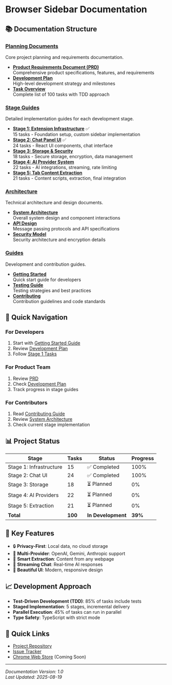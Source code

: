 # Browser Sidebar Documentation

## 📚 Documentation Structure

### [Planning Documents](./planning/)

Core project planning and requirements documentation.

- **[Product Requirements Document (PRD)](./planning/PRD.md)**  
  Comprehensive product specifications, features, and requirements
- **[Development Plan](./planning/development-plan.md)**  
  High-level development strategy and milestones
- **[Task Overview](./planning/task-overview.md)**  
  Complete list of 100 tasks with TDD approach

### [Stage Guides](./stages/)

Detailed implementation guides for each development stage.

- **[Stage 1: Extension Infrastructure](./stages/task-stage-1.md)** ✅  
  15 tasks - Foundation setup, custom sidebar implementation
- **[Stage 2: Chat Panel UI](./stages/task-stage-2.md)** ✅  
  24 tasks - React UI components, chat interface
- **[Stage 3: Storage & Security](./stages/task-stage-3.md)**  
  18 tasks - Secure storage, encryption, data management
- **[Stage 4: AI Provider System](./stages/task-stage-4.md)**  
  22 tasks - AI integrations, streaming, rate limiting
- **[Stage 5: Tab Content Extraction](./stages/task-stage-5.md)**  
  21 tasks - Content scripts, extraction, final integration

### [Architecture](./architecture/)

Technical architecture and design documents.

- **[System Architecture](./architecture/system-architecture.md)**  
  Overall system design and component interactions
- **[API Design](./architecture/api-design.md)**  
  Message passing protocols and API specifications
- **[Security Model](./architecture/security-model.md)**  
  Security architecture and encryption details

### [Guides](./guides/)

Development and contribution guides.

- **[Getting Started](./guides/getting-started.md)**  
  Quick start guide for developers
- **[Testing Guide](./guides/testing-guide.md)**  
  Testing strategies and best practices
- **[Contributing](./guides/contributing.md)**  
  Contribution guidelines and code standards

## 🚀 Quick Navigation

### For Developers

1. Start with [Getting Started Guide](./guides/getting-started.md)
2. Review [Development Plan](./planning/development-plan.md)
3. Follow [Stage 1 Tasks](./stages/task-stage-1.md)

### For Product Team

1. Review [PRD](./planning/PRD.md)
2. Check [Development Plan](./planning/development-plan.md)
3. Track progress in stage guides

### For Contributors

1. Read [Contributing Guide](./guides/contributing.md)
2. Review [System Architecture](./architecture/system-architecture.md)
3. Check current stage implementation

## 📊 Project Status

| Stage                   | Tasks   | Status             | Progress |
| ----------------------- | ------- | ------------------ | -------- |
| Stage 1: Infrastructure | 15      | ✅ Completed       | 100%     |
| Stage 2: Chat UI        | 24      | ✅ Completed       | 100%     |
| Stage 3: Storage        | 18      | ⏳ Planned         | 0%       |
| Stage 4: AI Providers   | 22      | ⏳ Planned         | 0%       |
| Stage 5: Extraction     | 21      | ⏳ Planned         | 0%       |
| **Total**               | **100** | **In Development** | **39%**  |

## 🎯 Key Features

- 🔒 **Privacy-First**: Local data, no cloud storage
- 🤖 **Multi-Provider**: OpenAI, Gemini, Anthropic support
- 📑 **Smart Extraction**: Content from any webpage
- 💬 **Streaming Chat**: Real-time AI responses
- 🎨 **Beautiful UI**: Modern, responsive design

## 📈 Development Approach

- **Test-Driven Development (TDD)**: 85% of tasks include tests
- **Staged Implementation**: 5 stages, incremental delivery
- **Parallel Execution**: 45% of tasks can run in parallel
- **Type Safety**: TypeScript with strict mode

## 🔗 Quick Links

- [Project Repository](../)
- [Issue Tracker](https://github.com/yourusername/browser-sidebar/issues)
- [Chrome Web Store](#) (Coming Soon)

---

_Documentation Version: 1.0_  
_Last Updated: 2025-08-19_
